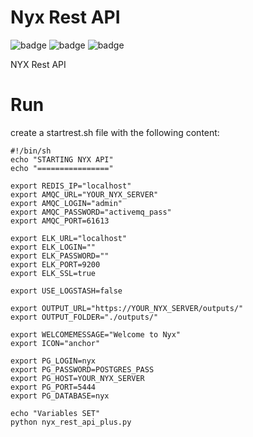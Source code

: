 # Nyx Rest API

![badge](https://img.shields.io/badge/made%20with-python-blue.svg?style=flat-square)
![badge](https://img.shields.io/github/languages/code-size/snuids/nyx_rest)
![badge](https://img.shields.io/github/last-commit/snuids/nyx_rest)

NYX Rest API

# Run

create a startrest.sh file with the following content:

```
#!/bin/sh
echo "STARTING NYX API"
echo "================"

export REDIS_IP="localhost"
export AMQC_URL="YOUR_NYX_SERVER"
export AMQC_LOGIN="admin"
export AMQC_PASSWORD="activemq_pass"
export AMQC_PORT=61613

export ELK_URL="localhost"
export ELK_LOGIN=""
export ELK_PASSWORD=""
export ELK_PORT=9200
export ELK_SSL=true

export USE_LOGSTASH=false

export OUTPUT_URL="https://YOUR_NYX_SERVER/outputs/"
export OUTPUT_FOLDER="./outputs/"

export WELCOMEMESSAGE="Welcome to Nyx"
export ICON="anchor"

export PG_LOGIN=nyx
export PG_PASSWORD=POSTGRES_PASS
export PG_HOST=YOUR_NYX_SERVER
export PG_PORT=5444
export PG_DATABASE=nyx

echo "Variables SET"
python nyx_rest_api_plus.py 
```

